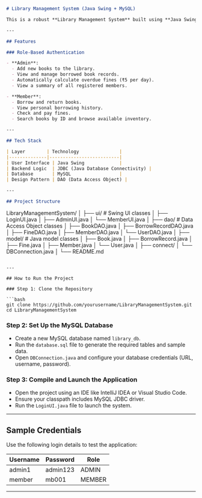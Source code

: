 ```markdown
# Library Management System (Java Swing + MySQL)

This is a robust **Library Management System** built using **Java Swing** for the user interface and **MySQL** for backend data management. The system supports **role-based access control**—Admins and Members—enabling secure and efficient handling of library operations such as book management, borrowing activities, and fine processing.

---

## Features

### Role-Based Authentication

- **Admin**:
  - Add new books to the library.
  - View and manage borrowed book records.
  - Automatically calculate overdue fines (₹5 per day).
  - View a summary of all registered members.

- **Member**:
  - Borrow and return books.
  - View personal borrowing history.
  - Check and pay fines.
  - Search books by ID and browse available inventory.

---

## Tech Stack

| Layer        | Technology               |
|--------------|--------------------------|
| User Interface | Java Swing             |
| Backend Logic  | JDBC (Java Database Connectivity) |
| Database       | MySQL                  |
| Design Pattern | DAO (Data Access Object) |

---

## Project Structure

```

LibraryManagementSystem/
│
├── ui/                 # Swing UI classes
│   ├── LoginUI.java
│   ├── AdminUI.java
│   └── MemberUI.java
│
├── dao/                # Data Access Object classes
│   ├── BookDAO.java
│   ├── BorrowRecordDAO.java
│   ├── FineDAO.java
│   ├── MemberDAO.java
│   └── UserDAO.java
│
├── model/              # Java model classes
│   ├── Book.java
│   ├── BorrowRecord.java
│   ├── Fine.java
│   ├── Member.java
│   └── User.java
│
├── connect/
│   └── DBConnection.java
│
└── README.md

````

---

## How to Run the Project

### Step 1: Clone the Repository

```bash
git clone https://github.com/yourusername/LibraryManagementSystem.git
cd LibraryManagementSystem
````

### Step 2: Set Up the MySQL Database

* Create a new MySQL database named `library_db`.
* Run the `database.sql` file to generate the required tables and sample data.
* Open `DBConnection.java` and configure your database credentials (URL, username, password).

### Step 3: Compile and Launch the Application

* Open the project using an IDE like IntelliJ IDEA or Visual Studio Code.
* Ensure your classpath includes MySQL JDBC driver.
* Run the `LoginUI.java` file to launch the system.

---

## Sample Credentials

Use the following login details to test the application:

| Username | Password | Role   |
| -------- | -------- | ------ |
| admin1   | admin123 | ADMIN  |
| member   | mb001    | MEMBER |

---
